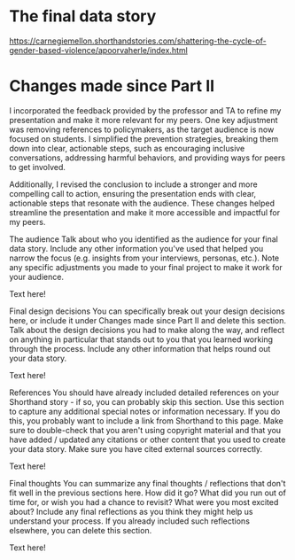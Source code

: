 # The final data story
https://carnegiemellon.shorthandstories.com/shattering-the-cycle-of-gender-based-violence/apoorvaherle/index.html

# Changes made since Part II

I incorporated the feedback provided by the professor and TA to refine my presentation and make it more relevant for my peers. One key adjustment was removing references to policymakers,
as the target audience is now focused on students. I simplified the prevention strategies, breaking them down into clear, actionable steps, such as encouraging inclusive conversations, 
addressing harmful behaviors, and providing ways for peers to get involved.

Additionally, I revised the conclusion to include a stronger and more compelling call to action, ensuring the presentation ends with clear, actionable steps that resonate with the 
audience. These changes helped streamline the presentation and make it more accessible and impactful for my peers.


The audience
Talk about who you identified as the audience for your final data story. Include any other information you've used that helped you narrow the focus (e.g. insights from your interviews, personas, etc.). Note any specific adjustments you made to your final project to make it work for your audience.

Text here!

Final design decisions
You can specifically break out your design decisions here, or include it under Changes made since Part II and delete this section. Talk about the design decisions you had to make along the way, and reflect on anything in particular that stands out to you that you learned working through the process. Include any other information that helps round out your data story.

Text here!

References
You should have already included detailed references on your Shorthand story - if so, you can probably skip this section. Use this section to capture any additional special notes or information necessary. If you do this, you probably want to include a link from Shorthand to this page. Make sure to double-check that you aren't using copyright material and that you have added / updated any citations or other content that you used to create your data story. Make sure you have cited external sources correctly.

Text here!

Final thoughts
You can summarize any final thoughts / reflections that don't fit well in the previous sections here. How did it go? What did you run out of time for, or wish you had a chance to revisit? What were you most excited about? Include any final reflections as you think they might help us understand your process. If you already included such reflections elsewhere, you can delete this section.

Text here!
